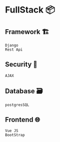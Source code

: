 # FullStack :package:

## Framework 🏗️
```
Django
Rest Api

```
## Security 🛂
```
AJAX
```
## Database :card_file_box:
```
postgresSQL
```
## Frontend :globe_with_meridians:
```
Vue JS
BootStrap
```
